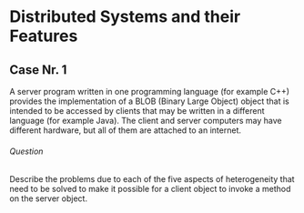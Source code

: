 # Distributed Systems and their Features
## Case Nr. 1
A server program written in one programming language (for example C++) provides the implementation of a BLOB (Binary Large Object) object that is intended to be accessed by clients that may be written in a different language (for example Java). The client and server computers may have different hardware, but all of them are attached to an internet.

###### *Question*
Describe the problems due to each of the five aspects of heterogeneity that need to be solved to make it possible for a client object to invoke a method on the server object.
